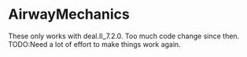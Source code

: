 # AirwayMechanics

These only works with deal.II_7.2.0.
Too much code change since then.
TODO:Need a lot of effort to make things work again.
